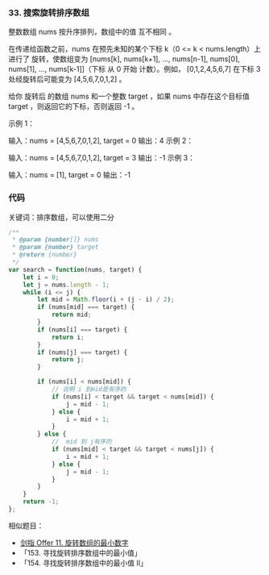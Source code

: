 ### 33. 搜索旋转排序数组

整数数组 nums 按升序排列，数组中的值 互不相同 。

在传递给函数之前，nums 在预先未知的某个下标 k（0 <= k < nums.length）上进行了 旋转，使数组变为 [nums[k], nums[k+1], ..., nums[n-1], nums[0], nums[1], ..., nums[k-1]]（下标 从 0 开始 计数）。例如， [0,1,2,4,5,6,7] 在下标 3 处经旋转后可能变为 [4,5,6,7,0,1,2] 。

给你 旋转后 的数组 nums 和一个整数 target ，如果 nums 中存在这个目标值 target ，则返回它的下标，否则返回 -1 。

示例 1：

输入：nums = [4,5,6,7,0,1,2], target = 0
输出：4
示例 2：

输入：nums = [4,5,6,7,0,1,2], target = 3
输出：-1
示例 3：

输入：nums = [1], target = 0
输出：-1

### 代码

关键词：排序数组，可以使用二分

```js
/**
 * @param {number[]} nums
 * @param {number} target
 * @return {number}
 */
var search = function(nums, target) {
    let i = 0;
    let j = nums.length - 1;
    while (i <= j) {
        let mid = Math.floor(i + (j - i) / 2);
        if (nums[mid] === target) {
            return mid;
        }
        if (nums[i] === target) {
            return i;
        }
        if (nums[j] === target) {
            return j;
        }

        if (nums[i] < nums[mid]) {
            // 说明 i 到mid是有序的
            if (nums[i] < target && target < nums[mid]) {
                j = mid - 1;
            } else {
                i = mid + 1;
            }
        } else {
            //  mid 到 j有序的
            if (nums[mid] < target && target < nums[j]) {
                i = mid + 1;
            } else {
                j = mid - 1;
            }
        }
    }
    return -1;
};
```

相似题目：

-   [剑指 Offer 11. 旋转数组的最小数字](https://leetcode.cn/problems/xuan-zhuan-shu-zu-de-zui-xiao-shu-zi-lcof/)
-   「153. 寻找旋转排序数组中的最小值」
-   「154. 寻找旋转排序数组中的最小值 II」

